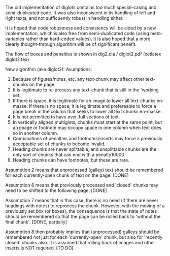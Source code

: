 
The old implementation of diglots contains too much special-casing and 
semi-duplicated code. It was also inconsistent in its handling of left and right 
texts, and not sufficuently robust in handling either.

It is hoped that code robustness and consistency will be aided by a new implementation, which 
is also free from semi-duplicated code (using meta-variables rather than hard-coded values).
It is also hoped that a more clearly thought-through algorithm will be of significant 
benefit.

The flow of boxes and penalties is shown in dig2.dia / diglot2.pdf (xetlatex diglot2.tex)

New algorithm (aka diglot2):
 Asumptions: 
 1. Because of figures/notes, etc. any text-chunk may affect other text-chunks on the page.
 2. It is legitimate to re-process any text-chunk that is still in the 'working set'.
 3. If there is space, it is legitimate for an image to lower all text-chunks en-masse. If there is no space, it is 
 legitimate  and prefereable to force a page break in the column that seeks to lower all text chunks en-masse.
 4. It is not permitted to have over-full sections of text.
 5. In vertically aligned multiglots, chunks must start at the same point, but an image or footnote may occupy space 
 in one column when text does so in another column. 
 6. Combinations of penalties and footnotes/inserts may force a previously acceptable set of chunks to become invalid.
 7. Heading chunks are never splittable, and unsplittable chunks are the only sort of chunks that can end with a penalty10000
 8. Heading chunks can have footnotes, but these are rare.

Assumption 2 means that unprocessed (galley) text should be remembered for each
currently-open chunk of text on the page. [DONE]

Assumption 6 means that previously processed and 'closed' chunks may need to be
shifted to the following page. [DONE]

Assumption 7 means that in this case, there is no need (if there are never 
headings with notes) to reprocess the chunk.
However, with the moving of a previously set box (or boxes), the consequence is
that the state of notes should be remembered so that the page can be rolled
back to 'without the final chunk'. [DONE, partially] 

Assumption 8 then probably implies that (unprocessed) galleys should be
remembered not just for each 'currently-open' chunk, but also for 'recently
closed' chunks also.  It is assumed that rolling back of images and other
inserts is NOT required.  [TO DO]



